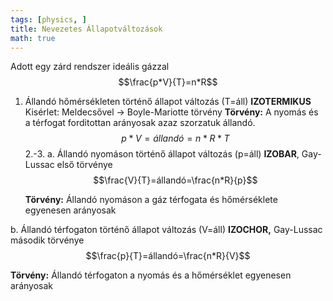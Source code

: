 ```yaml
---
tags: [physics, ] 
title: Nevezetes Állapotváltozások
math: true
---
```

Adott egy zárd rendszer ideális gázzal $$\frac{p*V}{T}=n*R$$
1. Állandó hőmérsékleten történő állapot változás (T=áll)
   __IZOTERMIKUS__
   Kisérlet: Meldecsővel -> Boyle-Mariotte törvény
   __Törvény:__ A nyomás és a térfogat forditottan arányosak azaz szorzatuk állandó. $$p*V=állandó=n*R*T$$
2.-3. 
a. Állandó nyomáson történő állapot változás (p=áll)
   __IZOBAR__, Gay-Lussac első törvénye $$\frac{V}{T}=állandó=\frac{n*R}{p}$$
   
   __Törvény:__ Állandó nyomáson a gáz térfogata és hőmérséklete egyenesen arányosak
   
b. Állandó térfogaton történő állapot változás (V=áll)
   __IZOCHOR,__ Gay-Lussac második törvénye $$\frac{p}{T}=állandó=\frac{n*R}{V}$$
   
   __Törvény:__ Állandó térfogaton a nyomás és a hőmérséklet egyenesen arányosak

 